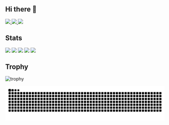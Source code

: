 ## Hi there 👋

<!--
**niyu07/niyu07** is a ✨ _special_ ✨ repository because its `README.md` (this file) appears on your GitHub profile.

Here are some ideas to get you started:

- 🔭 I’m currently working on ...
- 🌱 I’m currently learning ...
- 👯 I’m looking to collaborate on ...
- 🤔 I’m looking for help with ...
- 💬 Ask me about ...
- 📫 How to reach me: ...
- 😄 Pronouns: ...
- ⚡ Fun fact: ...
-->


<p align="left">
  <a href="https://github.com/niyu07">
    <img height="20" src="https://komarev.com/ghpvc/?username=niyu07" />
  </a>
  <a href="https://github.com/niyu07">
    <img height="20" src="https://img.shields.io/github/followers/niyu07?label=follow&logo=github&style=flat" />
  </a>
  <a href="https://zenn.dev/niyu07">
    <img height="20" src="https://badgen.org/img/zenn/niyu07/articles?style=plastic" />
  </a>
</p>

## Stats
![](http://github-profile-summary-cards.vercel.app/api/cards/profile-details?username=niyu07&theme=gruvbox)
![](http://github-profile-summary-cards.vercel.app/api/cards/repos-per-language?username=niyu07&theme=gruvbox)
![](http://github-profile-summary-cards.vercel.app/api/cards/most-commit-language?username=niyu07&theme=gruvbox)
![](http://github-profile-summary-cards.vercel.app/api/cards/stats?username=niyu07&theme=gruvbox)
![](http://github-profile-summary-cards.vercel.app/api/cards/productive-time?username=niyu07&theme=gruvbox&utcOffset=9)

## Trophy
![trophy](https://github-profile-trophy.vercel.app/?username=niyu07&theme=gruvbox)

![](https://raw.githubusercontent.com/niyu07/niyu07/output/github-contribution-grid-snake.svg)